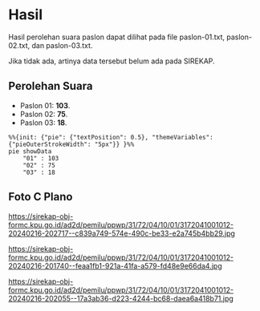 # Hasil

Hasil perolehan suara paslon dapat dilihat pada file paslon-01.txt, paslon-02.txt, dan paslon-03.txt.

Jika tidak ada, artinya data tersebut belum ada pada SIREKAP.

## Perolehan Suara

 * Paslon 01: **103**.
 * Paslon 02: **75**.
 * Paslon 03: **18**.

```mermaid
%%{init: {"pie": {"textPosition": 0.5}, "themeVariables": {"pieOuterStrokeWidth": "5px"}} }%%
pie showData
    "01" : 103
    "02" : 75
    "03" : 18
```
## Foto C Plano

https://sirekap-obj-formc.kpu.go.id/ad2d/pemilu/ppwp/31/72/04/10/01/3172041001012-20240216-202717--c839a749-574e-490c-be33-e2a745b4bb29.jpg

https://sirekap-obj-formc.kpu.go.id/ad2d/pemilu/ppwp/31/72/04/10/01/3172041001012-20240216-201740--feaa1fb1-921a-41fa-a579-fd48e9e66da4.jpg

https://sirekap-obj-formc.kpu.go.id/ad2d/pemilu/ppwp/31/72/04/10/01/3172041001012-20240216-202055--17a3ab36-d223-4244-bc68-daea6a418b71.jpg
